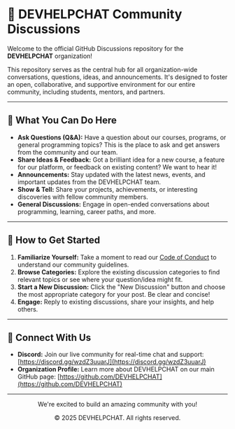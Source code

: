 # 💬 DEVHELPCHAT Community Discussions

Welcome to the official GitHub Discussions repository for the **DEVHELPCHAT** organization!

This repository serves as the central hub for all organization-wide conversations, questions, ideas, and announcements. It's designed to foster an open, collaborative, and supportive environment for our entire community, including students, mentors, and partners.

---

## 🌟 What You Can Do Here

* **Ask Questions (Q&A):** Have a question about our courses, programs, or general programming topics? This is the place to ask and get answers from the community and our team.
* **Share Ideas & Feedback:** Got a brilliant idea for a new course, a feature for our platform, or feedback on existing content? We want to hear it!
* **Announcements:** Stay updated with the latest news, events, and important updates from the DEVHELPCHAT team.
* **Show & Tell:** Share your projects, achievements, or interesting discoveries with fellow community members.
* **General Discussions:** Engage in open-ended conversations about programming, learning, career paths, and more.

---

## 🚀 How to Get Started

1.  **Familiarize Yourself:** Take a moment to read our [Code of Conduct](CODE_OF_CONDUCT.md) to understand our community guidelines.
2.  **Browse Categories:** Explore the existing discussion categories to find relevant topics or see where your question/idea might fit.
3.  **Start a New Discussion:** Click the "New Discussion" button and choose the most appropriate category for your post. Be clear and concise!
4.  **Engage:** Reply to existing discussions, share your insights, and help others.

---

## 🔗 Connect With Us

* **Discord:** Join our live community for real-time chat and support: [https://discord.gg/wzdZ3uuarJ](https://discord.gg/wzdZ3uuarJ)
* **Organization Profile:** Learn more about DEVHELPCHAT on our main GitHub page: [https://github.com/DEVHELPCHAT](https://github.com/DEVHELPCHAT)

---

<p align="center">We're excited to build an amazing community with you!</p>
<p align="center">&copy; 2025 DEVHELPCHAT. All rights reserved.</p>
